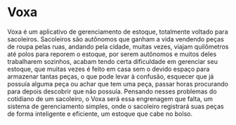 # Voxa

Voxa é um aplicativo de gerenciamento de estoque, totalmente voltado para sacoleiros. Sacoleiros são autônomos que ganham a vida vendendo peças de roupa  pelas ruas, andando pela cidade, muitas vezes, viajam quilômetros até polos para reporem o estoque,
por serem autônomos e muitos deles trabalharem sozinhos, acabam tendo certa dificuldade em gerenciar seu estoque, que muitas vezes é feito em casa sem o devido espaço para armazenar tantas peças, o que pode levar à confusão, esquecer que já possuía alguma peça ou achar que tem uma peça, passar horas procurando para depois descobrir que não possuía. Pensando nesses problemas do cotidiano de um sacoleiro, o Voxa será essa engrenagem que falta, um sistema de gerenciamento simples, onde o sacoleiro registrará suas peças de forma inteligente e eficiente, um estoque que cabe no bolso.
